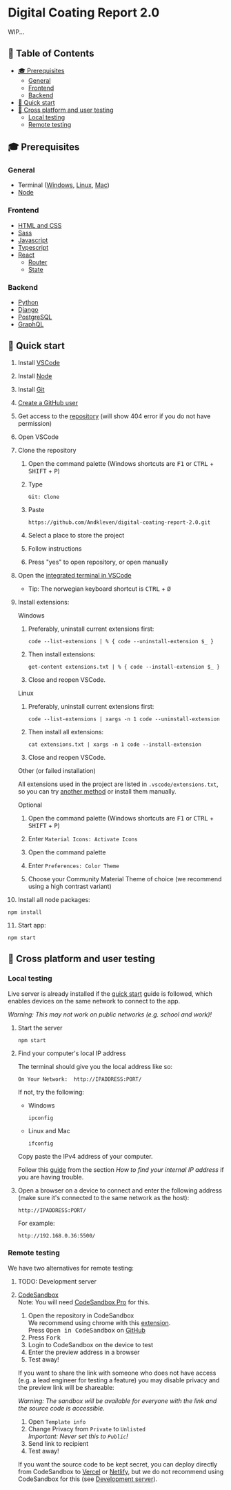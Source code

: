 # Digital Coating Report 2.0 <!-- omit in toc -->

WIP...

## 📑 Table of Contents <!-- omit in toc -->
- [🎓 Prerequisites](#-prerequisites)
  - [General](#general)
  - [Frontend](#frontend)
  - [Backend](#backend)
- [🚀 Quick start](#-quick-start)
- [🧪 Cross platform and user testing](#-cross-platform-and-user-testing)
  - [Local testing](#local-testing)
  - [Remote testing](#remote-testing)

## 🎓 Prerequisites

### General

- Terminal ([Windows](https://www.youtube.com/watch?v=jbvqCqb-HJk), [Linux](https://www.suse.com/c/working-command-line-basic-linux-commands/), [Mac](https://www.youtube.com/watch?v=5XgBd6rjuDQ))
- [Node](https://nodejs.org/en/download/)

### Frontend

- [HTML and CSS](https://www.youtube.com/watch?v=vQWlgd7hV4A)
- [Sass](https://www.youtube.com/watch?v=Zz6eOVaaelI)
- [Javascript](https://www.youtube.com/playlist?list=PLDyQo7g0_nsX8_gZAB8KD1lL4j4halQBJ)
- [Typescript](https://www.typescriptlang.org/docs/handbook/typescript-from-scratch.html)
- [React](https://www.youtube.com/watch?v=dGcsHMXbSOA)
  - [Router](https://www.youtube.com/watch?v=Law7wfdg_ls&t=1037s)
  - [State](https://www.youtube.com/watch?v=35lXWvCuM8o)

### Backend

- [Python](https://www.python.org/)
- [Django](https://www.djangoproject.com/)
- [PostgreSQL](https://www.postgresql.org/)
- [GraphQL](https://graphql.org/)

## 🚀 Quick start

1. Install [VSCode](https://code.visualstudio.com/)
2. Install [Node](https://nodejs.org/en/download/)
3. Install [Git](https://git-scm.com/)
4. [Create a GitHub user](https://github.com/join)
5. Get access to the [repository](https://github.com/Andkleven/digital-coating-report-2.0) (will show 404 error if you do not have permission)
6. Open VSCode
7. Clone the repository

   1. Open the command palette (Windows shortcuts are <kbd>F1</kbd> or <kbd>CTRL</kbd> + <kbd>SHIFT</kbd> + <kbd>P</kbd>)
   2. Type

      ```console
      Git: Clone
      ```

   3. Paste

      ```console
      https://github.com/Andkleven/digital-coating-report-2.0.git
      ```

   4. Select a place to store the project
   5. Follow instructions
   6. Press "yes" to open repository, or open manually

8. Open the [integrated terminal in VSCode](https://code.visualstudio.com/docs/editor/integrated-terminal)
   - Tip: The norwegian keyboard shortcut is <kbd>CTRL</kbd> + <kbd>Ø</kbd>
9. Install extensions:

      Windows

     1. Preferably, uninstall current extensions first:

        ```console
        code --list-extensions | % { code --uninstall-extension $_ }
        ```

     2. Then install extensions:

        ```console
        get-content extensions.txt | % { code --install-extension $_ }
        ```

     3. Close and reopen VSCode.

      Linux

     1. Preferably, uninstall current extensions first:

        ```console
        code --list-extensions | xargs -n 1 code --uninstall-extension
        ```

     2. Then install all extensions:

         ```console
         cat extensions.txt | xargs -n 1 code --install-extension
         ```

     3. Close and reopen VSCode.

      Other (or failed installation)
         
      All extensions used in the project are listed in `.vscode/extensions.txt`, so you can try [another method](https://stackoverflow.com/questions/35773299/how-can-you-export-the-visual-studio-code-extension-list) or install them manually.
      
      Optional
      
     1. Open the command palette (Windows shortcuts are <kbd>F1</kbd> or <kbd>CTRL</kbd> + <kbd>SHIFT</kbd> + <kbd>P</kbd>)

     2. Enter `Material Icons: Activate Icons`
     
     3. Open the command palette
     
     4. Enter `Preferences: Color Theme`
     
     5. Choose your Community Material Theme of choice (we recommend using a high contrast variant)

10.  Install all node packages:

   ```console
   npm install
   ```

11. Start app:

   ```console
   npm start
   ```

## 🧪 Cross platform and user testing

### Local testing

Live server is already installed if the [quick start](#-quick-tart) guide is followed, which enables devices on the same network to connect to the app.

_Warning: This may not work on public networks (e.g. school and work)!_

1. Start the server

   ```console
   npm start
   ```

2. Find your computer's local IP address

   The terminal should give you the local address like so:

   ```
   On Your Network:  http://IPADDRESS:PORT/
   ```

   If not, try the following:

   - Windows

     ```console
     ipconfig
     ```

   - Linux and Mac

     ```console
     ifconfig
     ```
   
   Copy paste the IPv4 address of your computer.

   Follow this [guide](https://lifehacker.com/how-to-find-your-local-and-external-ip-address-5833108) from the section *How to find your internal IP address* if you are having trouble.

3. Open a browser on a device to connect and enter the following address (make sure it's connected to the same network as the host):

   ```console
   http://IPADDRESS:PORT/
   ```

   For example:

   ```console
   http://192.168.0.36:5500/
   ```

### Remote testing

We have two alternatives for remote testing:

1. <a name="devServer"></a>TODO: Development server

2. [CodeSandbox](https://codesandbox.io/)  
   Note: You will need [CodeSandbox Pro](https://codesandbox.io/pricing) for this.  
   
   1. Open the repository in CodeSandbox  
      We recommend using chrome with this [extension](https://chrome.google.com/webstore/detail/open-in-codesandbox/jkhbnhagngalpojoeijaleemepfpefmp?hl=en).  
      Press <kbd>Open in CodeSandbox</kbd> on [GitHub](https://github.com/Andkleven/digital-coating-report-2.0)
   2. Press <kbd>Fork</kbd>
   3. Login to CodeSandbox on the device to test
   4. Enter the preview address in a browser
   5. Test away!
   
   If you want to share the link with someone who does not have access (e.g. a lead engineer for testing a feature) you may disable privacy and the preview link will be shareable:

   _Warning: The sandbox will be available for everyone with the link and the source code is accessible._

   1. Open `Template info`
   2. Change Privacy from `Private` to `Unlisted`  
      _Important: Never set this to `Public`!_
   3. Send link to recipient
   4. Test away!

   If you want the source code to be kept secret, you can deploy directly from CodeSandbox to [Vercel](https://vercel.com/) or [Netlify](https://www.netlify.com/), but we do not recommend using CodeSandbox for this (see [Development server](#devServer)). 

